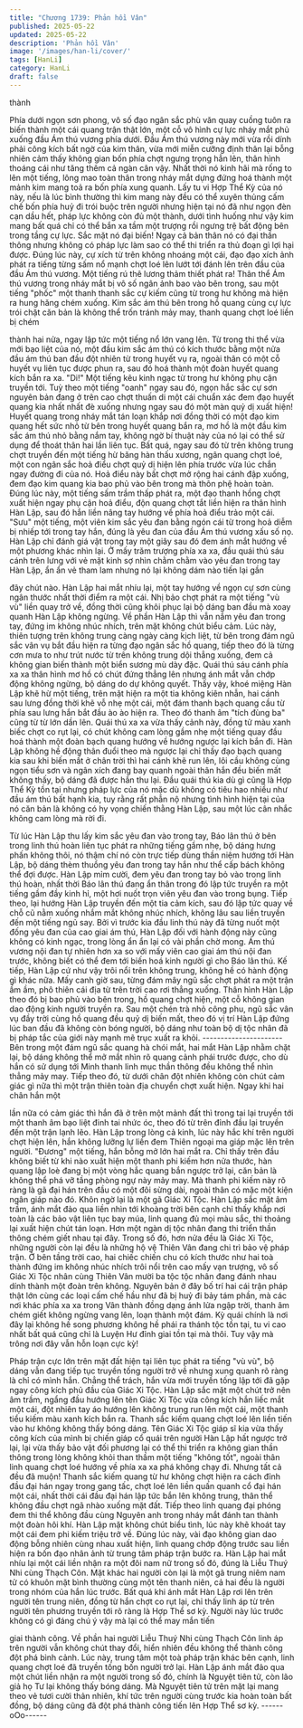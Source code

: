 ```yaml
---
title: "Chương 1739: Phản hồi Vân"
published: 2025-05-22
updated: 2025-05-22
description: 'Phản hồi Vân'
image: '/images/han-li/cover/'
tags: [HanLi]
category: HanLi
draft: false
---
```


thành

Phía dưới ngọn sơn phong, vô số đạo ngân sắc phù văn quay
cuồng tuôn ra biến thành một cái quang trận thật lớn, một cỗ vô
hình cự lực nháy mắt phủ xuống đầu Ám thú vương phía dưới.
Đầu Ám thú vương này mới vừa rồi dính phải công kích bất ngờ
của kim thân, vừa mới miễn cưỡng định thân lại bỗng nhiên cảm
thấy không gian bốn phía chợt ngưng trọng hẳn lên, thân hình
thoáng cái như tăng thêm cả ngàn cân vậy. Nhất thời nó kinh hãi
mà rống to lên một tiếng, lông mao toàn thân trong nháy mắt
dựng đứng hoá thành một mảnh kim mang toả ra bốn phía xung
quanh.
Lấy tu vi Hợp Thể Kỳ của nó này, nếu là lúc bình thường thì kim
mang này đều có thể xuyên thủng cấm chế bốn phía huỷ đi trói
buộc trên người nhưng hiện tại nó đã như ngọn đèn cạn dầu hết,
pháp lực không còn đủ một thành, dưới tình huống như vậy kim
mang bất quá chỉ có thể bắn xa tầm một trượng rồi ngưng trệ bất
động bên trong tầng cự lực. Sắc mặt nó đại biến!
Ngay cả bản thân nó có đại thần thông nhưng không có pháp lực
làm sao có thể thi triển ra thủ đoạn gì lợi hại được.
Đúng lúc này, cự xích từ trên không nhoáng một cái, đạo đạo xích
ảnh phát ra tiếng từng sấm nổ mạnh chợt loé lên lướt tới đánh lên
trên đầu của đầu Ám thú vương. Một tiếng rú thê lương thảm thiết
phát ra!
Thân thể Ám thú vương trong nháy mắt bị vô số ngân ảnh bao
vào bên trong, sau một tiếng "phốc" một thanh thanh sắc cự kiếm
cũng từ trong hư không mà hiện ra hung hăng chém xuống. Kim
sắc ám thú bên trong hồ quang cùng cự lực trói chặt căn bản là
không thể trốn tránh mảy may, thanh quang chợt loé liền bị chém

thành hai nửa, ngay lập tức một tiếng nổ lớn vang lên.
Từ trong thi thể vừa mới bạo liệt của nó, một đầu kim sắc ám thú
có kích thước bằng một nửa đầu ám thú ban đầu đột nhiên từ
trong huyết vụ ra, ngoài thân có một cỗ huyết vụ liên tục được
phun ra, sau đó hoá thành một đoàn huyết quang kích bắn ra xa.
"Di!"
Một tiếng kêu kinh ngạc từ trong hư không phụ cận truyền tới.
Tuỳ theo một tiếng "oanh" ngay sau đó, ngọn hắc sắc cự sơn
nguyên bản đang ở trên cao chợt thuấn di một cái chuẩn xác đem
đạo huyết quang kia nhất nhất đè xuống nhưng ngay sau đó một
màn quỷ dị xuất hiện!
Huyết quang trong nháy mắt tán loạn khắp nơi đồng thời có một
đạo kim quang hết sức nhỏ từ bên trong huyết quang bắn ra, mơ
hồ là một đầu kim sắc ám thú nhỏ bằng nắm tay, không ngờ bí
thuật này của nó lại có thể sử dụng để thoát thân hai lần liên tục.
Bất quá, ngay sau đó từ trên không trung chợt truyền đến một
tiếng hừ băng hàn thấu xương, ngân quang chợt loé, một con
ngân sắc hoả điểu chợt quỷ dị hiện lên phía trước vừa lúc chắn
ngay đường đi của nó. Hoả điểu này bất chợt mở rộng hai cánh
đập xuống, đem đạo kim quang kia bao phủ vào bên trong mà
thôn phệ hoàn toàn.
Đúng lúc này, một tiếng sấm trầm thấp phát ra, một đạo thanh
hồng chợt xuất hiện ngay phụ cận hoả điểu, độn quang chợt tắt
liền hiện ra thân hình Hàn Lập, sau đó hắn liền nâng tay hướng
về phía hoả điểu trảo một cái.
"Sưu" một tiếng, một viên kim sắc yêu đan bằng ngón cái từ trong
hoả diễm bị nhiếp tới trong tay hắn, đúng là yêu đan của đầu Ám
thú vương xấu số nọ. Hàn Lập chỉ đánh giá vật trong tay một giây
sau đó đem ánh mắt hướng về một phương khác nhìn lại.
Ở mấy trăm trượng phía xa xa, đầu quái thú sáu cánh trên lưng
với vẻ mặt kinh sợ nhìn chằm chằm vào yêu đan trong tay Hàn
Lập, ẩn ẩn vẻ tham lam nhưng nó lại không dám nào tiến lại gần

đây chút nào.
Hàn Lập hai mắt nhíu lại, một tay hướng về ngọn cự sơn cùng
ngân thước nhất thời điểm ra một cái. Nhị bảo chợt phát ra một
tiếng "vù vù" liền quay trở về, đồng thời cũng khôi phục lại bộ
dáng ban đầu mà xoay quanh Hàn Lập không ngừng. Về phần
Hàn Lập thì vẫn nắm yêu đan trong tay, đứng im không nhúc
nhích, trên mặt không chút biểu cảm.
Lúc này, thiên tượng trên không trung càng ngày càng kịch liệt, từ
bên trong đám ngũ sắc vân vụ bắt đầu hiện ra từng đạo ngân sắc
hồ quang, tiếp theo đó là từng cơn mưa to như trút nước từ trên
không trung dội thẳng xuống, đem cả không gian biến thành một
biển sương mù dày đặc.
Quái thú sáu cánh phía xa xa thân hình mơ hồ có chút đứng
thẳng lên nhưng ánh mắt vẫn chớp động không ngừng, bộ dáng
do dự không quyết. Thấy vậy, khoé miệng Hàn Lập khẽ hừ một
tiếng, trên mặt hiện ra một tia không kiên nhẫn, hai cánh sau lưng
đồng thời khẽ vỗ nhẹ một cái, một đám thanh bạch quang cầu từ
phía sau lưng hắn bắt đầu ào ào hiện ra. Theo đó thanh âm "tích
đùng ba" cũng từ từ lớn dần lên.
Quái thú xa xa vừa thấy cảnh này, đồng tử màu xanh biếc chợt co
rụt lại, có chút không cam lòng gầm nhẹ một tiếng quay đầu hoá
thành một đoàn bạch quang hướng về hướng ngược lại kích bắn
đi.
Hàn Lập không hề động thân đuổi theo mà ngược lại chỉ thấy đạo
bạch quang kia sau khi biến mất ở chân trời thì hai cánh khẽ run
lên, lôi cầu không cùng ngọn tiểu sơn và ngân xích đang bay
quanh ngoài thân hắn đều biến mất không thấy, bộ dáng đã được
hắn thu lại.
Đầu quái thú kia dù gì cũng là Hợp Thể Kỳ tồn tại nhưng pháp lực
của nó mặc dù không có tiêu hao nhiều như đầu ám thú bất hạnh
kia, tuy rằng rất phẫn nộ nhưng tình hình hiện tại của nó căn bản
là không có hy vọng chiến thằng Hàn Lập, sau một lúc cân nhắc
không cam lòng mà rời đi.

Từ lúc Hàn Lập thu lấy kim sắc yêu đan vào trong tay, Báo lân thú
ở bên trong linh thú hoàn liên tục phát ra những tiếng gầm nhẹ,
bộ dáng hưng phấn không thôi, nó thậm chí nó còn trực tiếp dùng
thần niệm hướng tới Hàn Lập, bộ dáng thèm thuồng yêu đan
trong tay hắn như thể cấp bách không thể đợi được.
Hàn Lập mỉm cười, đem yêu đan trong tay bỏ vào trong linh thú
hoàn, nhất thời Báo lân thú đang ẩn thân trong đó lập tức truyền
ra một tiếng gầm đầy kinh hỉ, một hơi nuốt trọn viên yêu đan vào
trong bụng. Tiếp theo, lại hướng Hàn Lập truyền đến một tia cảm
kích, sau đó lập tức quay về chỗ cũ nằm xuống nhắm mắt không
nhúc nhích, không lâu sau liền truyền đến một tiếng ngủ say.
Bởi vì trước kia đầu linh thú này đã từng nuốt một đống yêu đan
của cao giai ám thú, Hàn Lập đối với hành động này cũng không
có kinh ngạc, trong lòng ẩn ẩn lại có vài phần chờ mong. Ám thú
vương nội đan tự nhiên hơn xa so với mấy viên cao giai ám thú
nội đan trước, không biết có thể đem tới biến hoá kinh người gì
cho Báo lân thú.
Kế tiếp, Hàn Lập cứ như vậy trôi nổi trên không trung, không hề
có hành động gì khác nữa.
Mấy canh giờ sau, từng đám mây ngũ sắc chợt phát ra một trận
ầm ầm, phô thiên cái địa từ trên trời cao rơi thẳng xuống. Thân
hình Hàn Lập theo đó bị bao phủ vào bên trong, hồ quang chợt
hiện, một cỗ không gian dao động kinh người truyền ra. Sau một
chén trà nhỏ công phu, ngũ sắc vân vụ đầy trời cùng hồ quang
đều quỷ dị biến mất, theo đó vị trí Hàn Lập đứng lúc ban đầu đã
không còn bóng người, bộ dáng như toàn bộ dị tộc nhân đã bị
pháp tắc của giới này mạnh mẽ trục xuất ra khỏi.
----------------------Bên trong một đám ngũ sắc quang hà chói mắt, hai mắt Hàn Lập
nhằm chặt lại, bộ dáng không thể mở mắt nhìn rõ quang cảnh
phái trước được, cho dù hắn có sử dụng tới Minh thanh linh mục
thần thông đều không thể nhìn thẳng mảy may. Tiếp theo đó, từ
dưới chân đột nhiên không còn chút cảm giác gì nữa thì một trận
thiên toàn địa chuyển chợt xuất hiện. Ngay khi hai chân hắn một

lần nữa có cảm giác thì hắn đã ở trên một mảnh đất thì trong tai
lại truyền tới một thanh âm bạo liệt đinh tai nhức óc, theo đó từ
trên đỉnh đầu lại truyền đến một trận lạnh lẽo.
Hàn Lập trong lòng cả kinh, lúc này hắc khí trên người chợt hiện
lên, hắn không lưỡng lự liền đem Thiên ngoại ma giáp mặc lên
trên người.
"Đương" một tiếng, hắn bỗng mở lớn hai mắt ra. Chỉ thấy trên đầu
không biết từ khi nào xuất hiện một thanh phi kiếm hơn nửa
thước, hàn quang lập loè đang bị một vòng hắc quang bắn ngược
trở lại, căn bản là không thể phá vỡ tầng phòng ngự này mảy
may. Mà thanh phi kiếm này rõ ràng là gã đại hán trên đầu có một
đôi sừng dài, ngoài thân có mặc một kiện ngân giáp nào đó. Khôn
ngờ lại là một gã Giác Xi Tộc.
Hàn Lập sắc mặt âm trầm, ánh mắt đảo qua liền nhìn tới khoàng
trời bên cạnh chỉ thấy khắp nơi toàn là các bảo vật liên tục bay
múa, linh quang đủ mọi màu sắc, thi thoảng lại xuất hiện chút tán
loạn.
Hơn một ngàn dị tộc nhân đang thi triển thần thông chém giết
nhau tại đây. Trong số đó, hơn nửa đều là Giác Xi Tộc, những
người còn lại đều là những hộ vệ Thiên Vân đang chi trì bảo vệ
pháp trận.
Ở bên tầng trời cao, hai chiếc chiến chu có kích thước như hai
toà thành đứng im không nhúc nhích trôi nổi trên cao mấy vạn
trượng, vô số Giác Xi Tộc nhân cùng Thiên Vân mười ba tộc tộc
nhân đang đánh nhau dính thành một đoàn trên không. Nguyên
bản ở đây bố trí hai cái trận pháp thật lớn cùng các loại cấm chế
hầu như đã bị huỷ đi bảy tám phần, mà các nơi khác phía xa xa
trong Vân thành đồng dạng ánh lửa ngập trời, thanh âm chém
giết không ngừng vang lên, loạn thành một đám.
Kỳ quái chính là nơi đây lại không hề song phương không hề phái
ra thánh tộc tồn tại, tu vi cao nhất bất quá cũng chỉ là Luyện Hư
đỉnh giai tồn tại mà thôi. Tuy vậy mà trông nơi đây vẫn hỗn loạn
cực kỳ!

Pháp trận cực lớn trên mặt đất hiện tại liên tục phát ra tiếng "vù
vù", bộ dáng vẫn đang tiếp tục truyền tống người trở về nhưng
xung quanh rõ ràng là chỉ có mình hắn. Chẳng thể trách, hắn vừa
mới truyền tống lập tới đã gặp ngay công kích phủ đầu của Giác
Xi Tộc.
Hàn Lập sắc mặt một chút trở nên âm trầm, ngẩng đầu hướng lên
tên Giác Xi Tộc vừa công kích hắn liếc mắt một cái, đột nhiên tay
áo hướng lên không trung run lên một cái, một thanh tiểu kiếm
màu xanh kích bắn ra. Thanh sắc kiếm quang chợt loé lên liền
tiến vào hư không không thấy bóng dáng.
Tên Giác Xi Tộc giáp sĩ kia vừa thấy công kích của mình bị chiến
giáp cổ quái trên người Hàn Lập hất ngược trở lại, lại vừa thấy
bảo vật đối phương lại có thể thi triển ra không gian thần thông
trong lòng không khỏi than thầm một tiếng "không tốt", ngoài thân
linh quang chợt loé hướng về phía xa xa phá không chạy đi.
Nhưng tất cả đều đã muộn!
Thanh sắc kiếm quang từ hư không chợt hiện ra cách đỉnh đầu
đại hán ngay trong gang tấc, chợt loé lên liền quấn quanh cổ đại
hán một cái, nhất thời cái đầu đại hán lập tức bắn lên không
trung, thân thể không đầu chợt ngã nhào xuống mặt đất. Tiếp
theo linh quang đại phóng đem thi thể không đầu cùng Nguyên
anh trong nháy mắt đánh tan thành một đoàn hôi khí.
Hàn Lập mặt không chút biểu tình, lúc này khẽ khoát tay một cái
đem phi kiếm triệu trở về. Đúng lúc này, vài đạo không gian dao
động bỗng nhiên cùng nhau xuất hiện, linh quang chớp động
trước sau liền hiện ra bốn đạo nhân ảnh từ trung tâm pháp trận
bước ra.
Hàn Lập hai mắt nhíu lại một cái liền nhận ra một đôi nam nữ
trong số đó, đúng là Liễu Thuý Nhi cùng Thạch Côn. Mặt khác hai
người còn lại là một gã trung niêm nam tử có khuôn mặt bình
thường cùng một tên thanh niên, cả hai đều là người trong nhóm
của hắn lúc trước. Bất quá khi ánh mắt Hàn Lập rơi lên trên người
tên trung niên, đồng từ hắn chợt co rụt lại, chỉ thấy linh áp từ trên
người tên phương truyền tới rõ ràng là Hợp Thể sơ kỳ. Người này
lúc trước không có gì đáng chú ý vậy mà lại có thể may mắn tiến

giai thành công. Về phần hai người Liễu Thuý Nhi cùng Thạch
Côn linh áp trên người vẫn không chút thay đổi, hiển nhiên đều
không thể thành công đột phá bình cảnh.
Lúc này, trung tâm một toà pháp trận khác bên cạnh, linh quang
chợt loé đã truyền tống bốn người trở lại. Hàn Lập ánh mắt đảo
qua một chút liền nhận ra một người trong số đó, chính là Nguyệt
tiên tử, còn lão giả họ Tư lại không thấy bóng dáng. Mà Nguyệt
tiên tử trên mặt lại mang theo vẻ tươi cười thản nhiên, khí tức
trên người cùng trước kia hoàn toàn bất đồng, bộ dáng cũng đã
đột phá thành công tiến lên Hợp Thể sơ kỳ.
------oOo------
